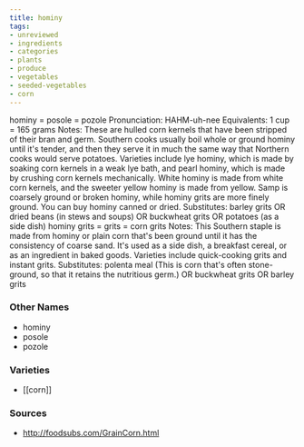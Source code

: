 ```yaml
---
title: hominy
tags:
- unreviewed
- ingredients
- categories
- plants
- produce
- vegetables
- seeded-vegetables
- corn
---
```

hominy = posole = pozole Pronunciation: HAHM-uh-nee Equivalents: 1 cup = 165 grams Notes: These are hulled corn kernels that have been stripped of their bran and germ. Southern cooks usually boil whole or ground hominy until it's tender, and then they serve it in much the same way that Northern cooks would serve potatoes. Varieties include lye hominy, which is made by soaking corn kernels in a weak lye bath, and pearl hominy, which is made by crushing corn kernels mechanically. White hominy is made from white corn kernels, and the sweeter yellow hominy is made from yellow. Samp is coarsely ground or broken hominy, while hominy grits are more finely ground. You can buy hominy canned or dried. Substitutes: barley grits OR dried beans (in stews and soups) OR buckwheat grits OR potatoes (as a side dish) hominy grits = grits = corn grits Notes: This Southern staple is made from hominy or plain corn that's been ground until it has the consistency of coarse sand. It's used as a side dish, a breakfast cereal, or as an ingredient in baked goods. Varieties include quick-cooking grits and instant grits. Substitutes: polenta meal (This is corn that's often stone-ground, so that it retains the nutritious germ.) OR buckwheat grits OR barley grits

### Other Names

* hominy
* posole
* pozole

### Varieties

* [[corn]]

### Sources
* http://foodsubs.com/GrainCorn.html
